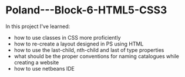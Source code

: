 # Poland---Block-6-HTML5-CSS3

In this project I've learned:
- how to use classes in CSS more proficiently
- how to re-create a layout designed in PS using HTML
- how to use the last-child, nth-child and last of type properties
- what should be the proper conventions for naming catalogues while creating a website
- how to use netbeans IDE
